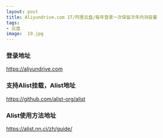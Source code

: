 ```yaml
---
layout: post
title: Aliyundrive.com 1T/阿里云盘/每年登录一次保留次年内测容量
tags:
- 云盘
image:  19.jpg
---
```




### 登录地址<br>
https://aliyundrive.com

### 支持Alist挂载，Alist地址<br>
https://github.com/alist-org/alist

### Alist使用方法地址<br>
https://alist.nn.ci/zh/guide/
